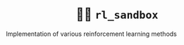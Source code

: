 <h1 align="center">
  🥕🧠 <code>rl_sandbox</code>
</h1>

 Implementation of various reinforcement learning methods
